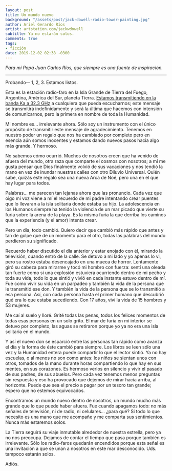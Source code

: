 ```yaml
---
layout: post
title: Un mundo nuevo
background: "/assets/post/jack-dowell-radio-tower-painting.jpg"
author: Ariel Gerardo Ríos
artist: artstation.com/jackwdowell
subtitle: Ya no estarán solos.
comments: true
tags:
- ficción
date: 2019-12-02 02:38 -0300
---
```


*Para mi Papá Juan Carlos Ríos, que siempre es una fuente de inspiración.*

---

Probando-- 1, 2, 3. Estamos listos.

Esta es la estación radio-faro en la Isla Grande de Tierra del Fuego,
Argentina, América del Sur, planeta Tierra. [Estamos transmitiendo en la banda
Ka a 32.3 GHz][1] a cualquiera que pueda escucharnos; este mensaje se
transmitirá indefinidamente y será la última que hacemos con intensión de
comunicarnos, pero la primera en nombre de toda la Humanidad.

Mi nombre es... irrelevante ahora. Sólo soy un instrumento con el único
propósito de transmitir este mensaje de agradecimiento. Tenemos en nuestro
poder un regalo que nos ha cambiado por completo pero en esencia aún somos
inocentes y estamos dando nuevos pasos hacia algo más grande. Y hermoso.

No sabemos cómo ocurrió. Muchos de nosotros creen que ha venido de afuera del
mundo, otra raza que comparte el cosmos con nosotros; a mí me gusta pensar que
Dios finalmente volvió de sus vacaciones y nos tendió la mano en vez de inundar
nuestras calles con otro Diluvio Universal. Quién sabe, quizás este regalo sea
una nueva Arca de Noé, pero una en el que hay lugar para todos.

Palabras... me parecen tan lejanas ahora que las pronuncio. Cada vez que oigo
mi voz viene a mí el recuerdo de mi padre intentando crear puentes que lo
llevaran a la isla solitaria donde estaba su hijo. La adolescencia en los
Humanos siempre ha tenido la violencia de un mar picado que vierte su furia
sobre la arena de la playa. Es la misma furia la que derriba los caminos que la
experiencia (y el amor) intenta crear. 

Pero un día, todo cambió. Quiero decir que cambió más rápido que antes y tan de
golpe que de un momento para el otro, todas las palabras del mundo perdieron su
significado.

Recuerdo haber discutido el día anterior y estar enojado con él, mirando la
televisión, cuando entró de la calle. Se detuvo a mi lado y yo apenas lo vi,
pero su rostro estaba desencajado en una mueca de horror. Lentamente giró su
cabeza para mirarme y tocó mi hombro con fuerza: sentí una oleada tan fuerte
como si una explosión estuviera ocurriendo dentro de mi pecho y toda su vida,
todo lo que sintió y vivió en cada instante estuvo dentro de mí. Fue como vivir
su vida en un parpadeo y también la vida de la persona que le transmitió ese
don. Y también la vida de la persona que se lo transmitió a esa persona. Así,
con cada persona hasta el primer humano que descubrió qué era lo que estaba
sucediendo. Con 17 años, viví la vida de 15 hombres y 53 mujeres.

Me caí al suelo y lloré. Grité todas las penas, todos los felices momentos de
todas esas personas en un solo grito. El mar de furia en mi interior se detuvo
por completo, las aguas se retiraron porque yo ya no era una isla solitaria en
el mundo.

Y así el nuevo don se esparció entre las personas tan rápido como avanza el
día y la forma de éste cambió para siempre. Los libros se leen sólo una vez y
la Humanidad entera puede compartir lo que el lector sintió. Ya no hay
escuelas, o al menos no son como antes: los niños se sientan unos con otros,
tomados de la mano durante horas compartiendo lo que hay en sus mentes, en sus
corazones. Es hermoso verlos en silencio y vivir el pasado de sus padres, de
sus abuelos. Pero cada vez tenemos menos preguntas sin respuesta y eso ha
provocado que dejemos de mirar hacia arriba, al horizonte. Puede que sea el
precio a pagar por un tesoro tan grande; espero que no estemos equivocados.

Encontramos un mundo nuevo dentro de nosotros, un mundo mucho más grande que lo
que puede haber afuera. Fue cuando apagamos todo: no más señales de televisión,
ni de radio, ni celulares... ¿para qué? Si todo lo que necesito es una mano que
me acompañe y me comparta sus sentimientos. Nunca más estaremos solos. 

La Tierra seguirá su viaje inmutable alrededor de nuestra estrella, pero ya no
nos preocupa. Dejamos de contar el tiempo que pasa porque también es
irrelevante. Sólo los radio-faros quedarán encendidos porque esta señal es una
invitación a que se unan a nosotros en este mar desconocido. Uds. tampoco
estarán solos.

Adiós.

[1]: https://www.spaceacademy.net.au/spacelink/radiospace.htm
